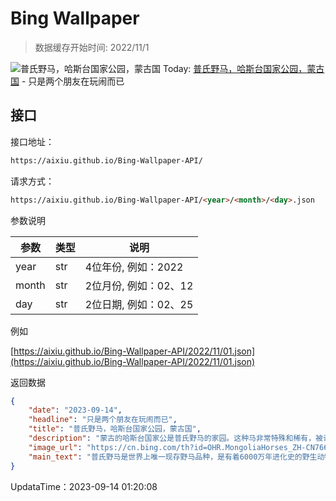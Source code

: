 # Bing Wallpaper

> 数据缓存开始时间: 2022/11/1

![普氏野马，哈斯台国家公园，蒙古国](https://cn.bing.com/th?id=OHR.MongoliaHorses_ZH-CN7660582867_1920x1080.webp)
Today: [普氏野马，哈斯台国家公园，蒙古国](https://cn.bing.com/th?id=OHR.MongoliaHorses_ZH-CN7660582867_1920x1080.webp) - 只是两个朋友在玩闹而已

## 接口

接口地址：

```html
https://aixiu.github.io/Bing-Wallpaper-API/
```

请求方式：

```html
https://aixiu.github.io/Bing-Wallpaper-API/<year>/<month>/<day>.json
```

参数说明

| 参数 | 类型 | 说明 |
| - | - | - |
| year | str | 4位年份, 例如：2022 |
| month | str | 2位月份, 例如：02、12 |
| day | str | 2位日期, 例如：02、25 |

例如

[https://aixiu.github.io/Bing-Wallpaper-API/2022/11/01.json](https://aixiu.github.io/Bing-Wallpaper-API/2022/11/01.json)

返回数据

```json
{
    "date": "2023-09-14",
    "headline": "只是两个朋友在玩闹而已",
    "title": "普氏野马，哈斯台国家公园，蒙古国",
    "description": "蒙古的哈斯台国家公是普氏野马的家园。这种马非常特殊和稀有，被认为是如今仅存的真正的纯种野马。普氏野马有浅黄棕色的皮毛、短而硬的鬃毛和短腿，因此很容易被辨认出来。有趣的是，普氏野马有66条染色体，而家马只有64条染色体。不过，普氏野马可以与家马交配，产生杂交品种。这些杂交马有65条染色体，也可以繁衍后代。",
    "image_url": "https://cn.bing.com/th?id=OHR.MongoliaHorses_ZH-CN7660582867_1920x1080.webp",
    "main_text": "普氏野马是世界上唯一现存野马品种，是有着6000万年进化史的野生动物“活化石”。"
}
```

UpdataTime：2023-09-14 01:20:08
